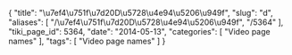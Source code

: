 {
    "title": "\u7ef4\u751f\u7d20D\u5728\u4e94\u5206\u949f",
    "slug": "d",
    "aliases": [
        "/\u7ef4\u751f\u7d20D\u5728\u4e94\u5206\u949f",
        "/5364"
    ],
    "tiki_page_id": 5364,
    "date": "2014-05-13",
    "categories": [
        "Video page names"
    ],
    "tags": [
        "Video page names"
    ]
}